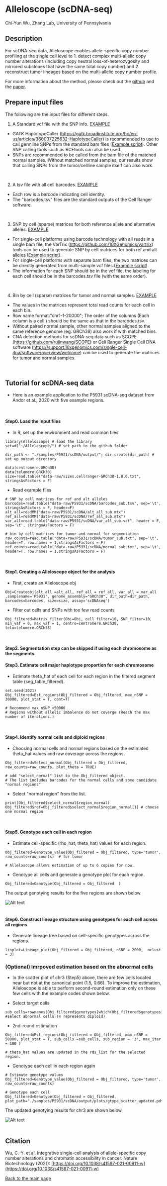 Alleloscope (scDNA-seq)
================
Chi-Yun Wu, Zhang Lab, University of Pennsylvania

## Description
For scDNA-seq data, Alleloscope enables allele-specific copy number profiling at the single cell level to 1. detect complex multi-allelic copy number alterations (including copy neutral loss-of-heterozygosity and mirrored subclones that have the same total copy number) and 2. reconstruct tumor lineages based on the multi-allelic copy number profile.

For more information about the method, please check out the [github](https://github.com/seasoncloud/Alleloscope) and the [paper](https://doi.org/10.1038/s41587-021-00911-w).
<br/>

## Prepare input files
The following are the input files for different steps.

1. A Standard vcf file with the SNP info. [EXAMPLE](https://github.com/seasoncloud/Alleloscope/blob/main/data-raw/SNU601/scDNA/var_all_sub.vcf)
* GATK HaplotypeCaller (https://gatk.broadinstitute.org/hc/en-us/articles/360037225632-HaplotypeCaller) is recommended to use to call germline SNPs from the standard bam files ([Example script](https://github.com/seasoncloud/Basic_CNV_SNV/blob/main/scripts/snv_calling_gatk.sh)). Other SNP calling tools such as BCFtools can also be used. 
* SNPs are recommended to be called from the bam file of the matched normal samples. Without matched normal samples, our results show that calling SNPs from the tumor/cellline sample itself can also work.
<br/>
 
2. A tsv file with all cell barcodes. [EXAMPLE](https://github.com/seasoncloud/Alleloscope/blob/main/data-raw/SNU601/scDNA/barcodes_sub.tsv)
* Each row is a barcode indicating cell identity.
* The "barcodes.tsv" files are the standard outputs of the Cell Ranger software.
<br/>
 
3. SNP by cell (sparse) matrices for both reference allele and alternative alleles. [EXAMPLE](https://github.com/seasoncloud/Alleloscope/blob/main/data-raw/SNU601/scDNA/alt_all_sub.mtx) 
* For single-cell platforms using barcode technology with all reads in a single bam file, the VarTrix (https://github.com/10XGenomics/vartrix) tools can be used to generate SNP by cell matrices for both ref and alt alleles ([Example script](https://github.com/seasoncloud/Basic_CNV_SNV/blob/main/scripts/vartrix.sh)).
* For single-cell platforms with separate bam files, the two matrices can be directly generated from multi-sample vcf files.([Example script](https://github.com/seasoncloud/Basic_CNV_SNV/blob/main/scripts/hmsns_preprocessing.sh)).
* The information for each SNP should be in the vcf file, the labeling for each cell should be in the barcodes.tsv file (with the same order).
<br/>
  
4. Bin by cell (sparse) matrices for tumor and normal samples. [EXAMPLE](https://github.com/seasoncloud/Alleloscope/blob/main/data-raw/SNU601/scDNA/tumor_sub.txt) 
* The values in the matrices represent total read counts for each cell in each bin.
* Row name format:"chr1-1-20000"; The order of the columns (Each column is a cell.) should be the same as that in the barcodes.tsv.
* Without paired normal sample, other normal samples aligned to the same reference genome (eg. GRCh38) also work if with matched bins.
* CNA detection methods for scDNA-seq data such as SCOPE (https://github.com/rujinwang/SCOPE) or Cell Ranger Single Cell DNA software (https://support.10xgenomics.com/single-cell-dna/software/overview/welcome) can be used to generate the matrices for tumor and normal samples.
<br/>

## Tutorial for scDNA-seq data
* Here is an example application to the P5931 scDNA-seq dataset from Andor et al., 2020 with five example regions. 
<br/>

#### Step0. Load the input files

* In R, set up the environment and read common files
```
library(Alleloscope) # load the library
setwd("~/Alleloscope/") # set path to the github folder

dir_path <- "./samples/P5931/scDNA/output/"; dir.create(dir_path) # set up output directory

data(centromere.GRCh38)
data(telomere.GRCh38)
size=read.table("data-raw/sizes.cellranger-GRCh38-1.0.0.txt", stringsAsFactors = F)
```

* Read example files
```
# SNP by cell matrices for ref and alt alleles
barcodes=read.table("data-raw/P5931/scDNA/barcodes_sub.tsv", sep='\t', stringsAsFactors = F, header=F)
alt_all=readMM("data-raw/P5931/scDNA/alt_all_sub.mtx")
ref_all=readMM("data-raw/P5931/scDNA/ref_all_sub.mtx")
var_all=read.table("data-raw/P5931/scDNA/var_all_sub.vcf", header = F, sep='\t', stringsAsFactors = F)

# bin by cell matrices for tumor and normal for segmentation
raw_counts=read.table("data-raw/P5931/scDNA/tumor_sub.txt", sep='\t', header=T, row.names = 1,stringsAsFactors = F)
ref_counts=read.table("data-raw/P5931/scDNA/normal_sub.txt", sep='\t', header=T, row.names = 1,stringsAsFactors = F)
```
<br/>

#### Step1. Creating a Alleloscope object for the analysis

* First, create an Alleloscope obj
```
Obj=Createobj(alt_all =alt_all, ref_all = ref_all, var_all = var_all ,samplename='P5931', genome_assembly="GRCh38", dir_path=dir_path, barcodes=barcodes, size=size, assay='scDNAseq')
```

* Filter out cells and SNPs with too few read counts
```
Obj_filtered=Matrix_filter(Obj=Obj, cell_filter=10, SNP_filter=10, min_vaf = 0, max_vaf = 1, centro=centromere.GRCh38, telo=telomere.GRCh38) 
```

<br/>

#### Step2. Segmentation step can be skipped if using each chromosome as the segments.


#### Step3. Estimate cell major haplotype proportion for each chromosome

* Estimate theta_hat of each cell for each region in the filtered segment table (seg_table_filtered).
```
set.seed(2021)
Obj_filtered=Est_regions(Obj_filtered = Obj_filtered, max_nSNP = 30000, plot_stat = T, cont=T)

# Recommend max_nSNP <50000
# Regions without allelic imbalence do not coverge (Reach the max number of iterations.)
```
<br/>

#### Step4. Identify normal cells and diploid regions

* Choosing normal cells and normal regions based on the estimated theta_hat values and raw coverage across the regions.
```
Obj_filtered=Select_normal(Obj_filtered = Obj_filtered, raw_counts=raw_counts, plot_theta = TRUE)

# add "select_normal" list to the Obj_filtered object. 
# The list includes barcodes for the normal cells and some candidate "normal regions"
```

* Select "normal region" from the list.
```
print(Obj_filtered$select_normal$region_normal)
Obj_filtered$ref=Obj_filtered$select_normal$region_normal[1] # choose one normal region
```
<br/>

#### Step5. Genotype each cell in each region

* Estimate cell-specific (rho_hat, theta_hat) values for each region.
```
Obj_filtered=Genotype_value(Obj_filtered = Obj_filtered, type='tumor', raw_counts=raw_counts)  # for tumor

# Alleloscope allows estimation of up to 6 copies for now.
```

* Genotype all cells and generate a genotype plot for each region.
```
Obj_filtered=Genotype(Obj_filtered = Obj_filtered  )
```
The output genotying results for the five regions are shown below.

![Alt text](../../../inst/plots/gtype_pre2.png?raw=true "P5931 genotypes")
<br/><br/>

#### Step6. Construct lineage structure using genotypes for each cell across all regions

* Generate lineage tree based on cell-specific genotypes across the regions.
```
linplot=Lineage_plot(Obj_filtered = Obj_filtered, nSNP = 2000,  nclust = 3)
```

### (Optional) Imrpoved estimation based on the abnormal cells

* In the scatter plot of chr3 (Step5) above, there are few cells located near but not at the canonical point (1.5, 0.66). To improve the estimation, Alleloscope is able to perform second-round estimation only on these few cells with the example codes shown below. 

* Select target cells
```
sub_cells=rownames(Obj_filtered$genotypes[which(Obj_filtered$genotypes[,2]!=4),]) #select abnormal cells (4 represents diploid)
```

* 2nd-round estimation
```
Obj_filtered=Est_regions(Obj_filtered = Obj_filtered, max_nSNP = 50000, plot_stat = T, sub_cells =sub_cells, sub_region = '3', max_iter = 100 )

# theta_hat values are updated in the rds_list for the selected region.
```

* Genotype each cell in each region again
```
# Estimate genotype values
Obj_filtered=Genotype_value(Obj_filtered = Obj_filtered, type='tumor', raw_counts=raw_counts)

# Genotype each cell
Obj_filtered=Genotype(Obj_filtered = Obj_filtered, plot_path="./samples/P5931/scDNA/output/plots/gtype_scatter_updated.pdf")
```
The updated genotying results for chr3 are shown below.

![Alt text](../../../inst/plots/gtype_updated.png?raw=true "P5931 genotypes")
<br/><br/>



## Citation
Wu, C.-Y. et al. Integrative single-cell analysis of allele-specific copy number alterations and chromatin accessibility in cancer. Nature Biotechnology (2021): [https://doi.org/10.1038/s41587-021-00911-w](https://doi.org/10.1038/s41587-021-00911-w)





[Back to the main page](https://github.com/seasoncloud/Alleloscope)
